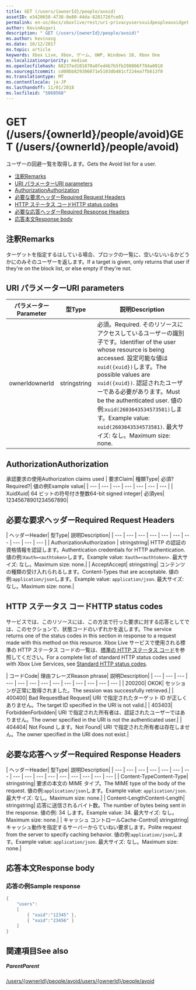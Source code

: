 ```yaml
---
title: GET (/users/{ownerId}/people/avoid)
assetID: e3420658-4738-8e80-44da-8281726fce01
permalink: en-us/docs/xboxlive/rest/uri-privacyusersxuidpeopleavoidget.html
author: KevinAsgari
description: " GET (/users/{ownerId}/people/avoid)"
ms.author: kevinasg
ms.date: 10/12/2017
ms.topic: article
keywords: Xbox Live, Xbox, ゲーム, UWP, Windows 10, Xbox One
ms.localizationpriority: medium
ms.openlocfilehash: 68237ed101870a8fed4b7b5fb298006f784a0910
ms.sourcegitcommit: cd00bb829306871e5103db481cf224ea7fb613f0
ms.translationtype: MT
ms.contentlocale: ja-JP
ms.lasthandoff: 11/01/2018
ms.locfileid: "5868568"
---
```

# <a name="get-usersowneridpeopleavoid"></a><span data-ttu-id="d3e4e-104">GET (/users/{ownerId}/people/avoid)</span><span class="sxs-lookup"><span data-stu-id="d3e4e-104">GET (/users/{ownerId}/people/avoid)</span></span>
<span data-ttu-id="d3e4e-105">ユーザーの回避一覧を取得します。</span><span class="sxs-lookup"><span data-stu-id="d3e4e-105">Gets the Avoid list for a user.</span></span>

  * [<span data-ttu-id="d3e4e-106">注釈</span><span class="sxs-lookup"><span data-stu-id="d3e4e-106">Remarks</span></span>](#ID4EQ)
  * [<span data-ttu-id="d3e4e-107">URI パラメーター</span><span class="sxs-lookup"><span data-stu-id="d3e4e-107">URI parameters</span></span>](#ID4EZ)
  * [<span data-ttu-id="d3e4e-108">Authorization</span><span class="sxs-lookup"><span data-stu-id="d3e4e-108">Authorization</span></span>](#ID4EEB)
  * [<span data-ttu-id="d3e4e-109">必要な要求ヘッダー</span><span class="sxs-lookup"><span data-stu-id="d3e4e-109">Required Request Headers</span></span>](#ID4EJC)
  * [<span data-ttu-id="d3e4e-110">HTTP ステータス コード</span><span class="sxs-lookup"><span data-stu-id="d3e4e-110">HTTP status codes</span></span>](#ID4EYD)
  * [<span data-ttu-id="d3e4e-111">必要な応答ヘッダー</span><span class="sxs-lookup"><span data-stu-id="d3e4e-111">Required Response Headers</span></span>](#ID4E1F)
  * [<span data-ttu-id="d3e4e-112">応答本文</span><span class="sxs-lookup"><span data-stu-id="d3e4e-112">Response body</span></span>](#ID4ESH)

<a id="ID4EQ"></a>


## <a name="remarks"></a><span data-ttu-id="d3e4e-113">注釈</span><span class="sxs-lookup"><span data-stu-id="d3e4e-113">Remarks</span></span>

<span data-ttu-id="d3e4e-114">ターゲットを指定するはしている場合、ブロックの一覧に、空いないいるかどうかにのみそのユーザーを返します。</span><span class="sxs-lookup"><span data-stu-id="d3e4e-114">If a target is given, only returns that user if they're on the block list, or else empty if they're not.</span></span>

<a id="ID4EZ"></a>


## <a name="uri-parameters"></a><span data-ttu-id="d3e4e-115">URI パラメーター</span><span class="sxs-lookup"><span data-stu-id="d3e4e-115">URI parameters</span></span>

| <span data-ttu-id="d3e4e-116">パラメーター</span><span class="sxs-lookup"><span data-stu-id="d3e4e-116">Parameter</span></span>| <span data-ttu-id="d3e4e-117">型</span><span class="sxs-lookup"><span data-stu-id="d3e4e-117">Type</span></span>| <span data-ttu-id="d3e4e-118">説明</span><span class="sxs-lookup"><span data-stu-id="d3e4e-118">Description</span></span>|
| --- | --- | --- |
| <span data-ttu-id="d3e4e-119">ownerId</span><span class="sxs-lookup"><span data-stu-id="d3e4e-119">ownerId</span></span>| <span data-ttu-id="d3e4e-120">string</span><span class="sxs-lookup"><span data-stu-id="d3e4e-120">string</span></span>| <span data-ttu-id="d3e4e-121">必須。</span><span class="sxs-lookup"><span data-stu-id="d3e4e-121">Required.</span></span> <span data-ttu-id="d3e4e-122">そのリソースにアクセスしているユーザーの識別子です。</span><span class="sxs-lookup"><span data-stu-id="d3e4e-122">Identifier of the user whose resource is being accessed.</span></span> <span data-ttu-id="d3e4e-123">設定可能な値は<code>xuid({xuid})</code>します。</span><span class="sxs-lookup"><span data-stu-id="d3e4e-123">The possible values are <code>xuid({xuid})</code>.</span></span> <span data-ttu-id="d3e4e-124">認証されたユーザーである必要があります。</span><span class="sxs-lookup"><span data-stu-id="d3e4e-124">Must be the authenticated user.</span></span> <span data-ttu-id="d3e4e-125">値の例:<code>xuid(2603643534573581)</code>します。</span><span class="sxs-lookup"><span data-stu-id="d3e4e-125">Example value: <code>xuid(2603643534573581)</code>.</span></span> <span data-ttu-id="d3e4e-126">最大サイズ: なし。</span><span class="sxs-lookup"><span data-stu-id="d3e4e-126">Maximum size: none.</span></span> |

<a id="ID4EEB"></a>


## <a name="authorization"></a><span data-ttu-id="d3e4e-127">Authorization</span><span class="sxs-lookup"><span data-stu-id="d3e4e-127">Authorization</span></span>

<span data-ttu-id="d3e4e-128">承認要求の使用</span><span class="sxs-lookup"><span data-stu-id="d3e4e-128">Authorization claims used</span></span> | <span data-ttu-id="d3e4e-129">要求</span><span class="sxs-lookup"><span data-stu-id="d3e4e-129">Claim</span></span>| <span data-ttu-id="d3e4e-130">種類</span><span class="sxs-lookup"><span data-stu-id="d3e4e-130">Type</span></span>| <span data-ttu-id="d3e4e-131">必須?</span><span class="sxs-lookup"><span data-stu-id="d3e4e-131">Required?</span></span>| <span data-ttu-id="d3e4e-132">値の例</span><span class="sxs-lookup"><span data-stu-id="d3e4e-132">Example value</span></span>|
| --- | --- | --- | --- | --- | --- | --- |
| <span data-ttu-id="d3e4e-133">Xuid</span><span class="sxs-lookup"><span data-stu-id="d3e4e-133">Xuid</span></span>| <span data-ttu-id="d3e4e-134">64 ビットの符号付き整数</span><span class="sxs-lookup"><span data-stu-id="d3e4e-134">64-bit signed integer</span></span>| <span data-ttu-id="d3e4e-135">必須</span><span class="sxs-lookup"><span data-stu-id="d3e4e-135">yes</span></span>| <span data-ttu-id="d3e4e-136">1234567890</span><span class="sxs-lookup"><span data-stu-id="d3e4e-136">1234567890</span></span>|

<a id="ID4EJC"></a>


## <a name="required-request-headers"></a><span data-ttu-id="d3e4e-137">必要な要求ヘッダー</span><span class="sxs-lookup"><span data-stu-id="d3e4e-137">Required Request Headers</span></span>

| <span data-ttu-id="d3e4e-138">ヘッダー</span><span class="sxs-lookup"><span data-stu-id="d3e4e-138">Header</span></span>| <span data-ttu-id="d3e4e-139">型</span><span class="sxs-lookup"><span data-stu-id="d3e4e-139">Type</span></span>| <span data-ttu-id="d3e4e-140">説明</span><span class="sxs-lookup"><span data-stu-id="d3e4e-140">Description</span></span>|
| --- | --- | --- | --- | --- | --- | --- | --- | --- | --- |
| <span data-ttu-id="d3e4e-141">Authorization</span><span class="sxs-lookup"><span data-stu-id="d3e4e-141">Authorization</span></span> | <span data-ttu-id="d3e4e-142">string</span><span class="sxs-lookup"><span data-stu-id="d3e4e-142">string</span></span>| <span data-ttu-id="d3e4e-143">HTTP の認証の資格情報を認証します。</span><span class="sxs-lookup"><span data-stu-id="d3e4e-143">Authentication credentials for HTTP authentication.</span></span> <span data-ttu-id="d3e4e-144">値の例:<code>Xauth=&lt;authtoken></code>します。</span><span class="sxs-lookup"><span data-stu-id="d3e4e-144">Example value: <code>Xauth=&lt;authtoken></code>.</span></span> <span data-ttu-id="d3e4e-145">最大サイズ: なし。</span><span class="sxs-lookup"><span data-stu-id="d3e4e-145">Maximum size: none.</span></span>|
| <span data-ttu-id="d3e4e-146">Accept</span><span class="sxs-lookup"><span data-stu-id="d3e4e-146">Accept</span></span>| <span data-ttu-id="d3e4e-147">string</span><span class="sxs-lookup"><span data-stu-id="d3e4e-147">string</span></span>| <span data-ttu-id="d3e4e-148">コンテンツの種類の受け入れられるします。</span><span class="sxs-lookup"><span data-stu-id="d3e4e-148">Content-Types that are acceptable.</span></span> <span data-ttu-id="d3e4e-149">値の例:<code>application/json</code>します。</span><span class="sxs-lookup"><span data-stu-id="d3e4e-149">Example value: <code>application/json</code>.</span></span> <span data-ttu-id="d3e4e-150">最大サイズ: なし。</span><span class="sxs-lookup"><span data-stu-id="d3e4e-150">Maximum size: none.</span></span>|

<a id="ID4EYD"></a>


## <a name="http-status-codes"></a><span data-ttu-id="d3e4e-151">HTTP ステータス コード</span><span class="sxs-lookup"><span data-stu-id="d3e4e-151">HTTP status codes</span></span>

<span data-ttu-id="d3e4e-152">サービスでは、このリソースには、この方法で行った要求に対する応答としてでは、このセクションで、状態コードのいずれかを返します。</span><span class="sxs-lookup"><span data-stu-id="d3e4e-152">The service returns one of the status codes in this section in response to a request made with this method on this resource.</span></span> <span data-ttu-id="d3e4e-153">Xbox Live サービスで使用される標準の HTTP ステータス コードの一覧は、[標準の HTTP ステータス コード](../../additional/httpstatuscodes.md)を参照してください。</span><span class="sxs-lookup"><span data-stu-id="d3e4e-153">For a complete list of standard HTTP status codes used with Xbox Live Services, see [Standard HTTP status codes](../../additional/httpstatuscodes.md).</span></span>

| <span data-ttu-id="d3e4e-154">コード</span><span class="sxs-lookup"><span data-stu-id="d3e4e-154">Code</span></span>| <span data-ttu-id="d3e4e-155">理由フレーズ</span><span class="sxs-lookup"><span data-stu-id="d3e4e-155">Reason phrase</span></span>| <span data-ttu-id="d3e4e-156">説明</span><span class="sxs-lookup"><span data-stu-id="d3e4e-156">Description</span></span>|
| --- | --- | --- | --- | --- | --- | --- | --- | --- | --- | --- | --- | --- |
| <span data-ttu-id="d3e4e-157">200</span><span class="sxs-lookup"><span data-stu-id="d3e4e-157">200</span></span>| <span data-ttu-id="d3e4e-158">OK</span><span class="sxs-lookup"><span data-stu-id="d3e4e-158">OK</span></span>| <span data-ttu-id="d3e4e-159">セッションが正常に取得されました。</span><span class="sxs-lookup"><span data-stu-id="d3e4e-159">The session was successfully retrieved.</span></span>|
| <span data-ttu-id="d3e4e-160">400</span><span class="sxs-lookup"><span data-stu-id="d3e4e-160">400</span></span>| <span data-ttu-id="d3e4e-161">Bad Request</span><span class="sxs-lookup"><span data-stu-id="d3e4e-161">Bad Request</span></span>| <span data-ttu-id="d3e4e-162">URI で指定されたターゲット ID が正しくありません。</span><span class="sxs-lookup"><span data-stu-id="d3e4e-162">The target ID specified in the URI is not valid.</span></span>|
| <span data-ttu-id="d3e4e-163">403</span><span class="sxs-lookup"><span data-stu-id="d3e4e-163">403</span></span>| <span data-ttu-id="d3e4e-164">Forbidden</span><span class="sxs-lookup"><span data-stu-id="d3e4e-164">Forbidden</span></span>| <span data-ttu-id="d3e4e-165">URI で指定された所有者は、認証されたユーザーではありません。</span><span class="sxs-lookup"><span data-stu-id="d3e4e-165">The owner specified in the URI is not the authenticated user.</span></span>|
| <span data-ttu-id="d3e4e-166">404</span><span class="sxs-lookup"><span data-stu-id="d3e4e-166">404</span></span>| <span data-ttu-id="d3e4e-167">Not Found します。</span><span class="sxs-lookup"><span data-stu-id="d3e4e-167">Not Found</span></span>| <span data-ttu-id="d3e4e-168">URI で指定された所有者は存在しません。</span><span class="sxs-lookup"><span data-stu-id="d3e4e-168">The owner specified in the URI does not exist.</span></span>|

<a id="ID4E1F"></a>


## <a name="required-response-headers"></a><span data-ttu-id="d3e4e-169">必要な応答ヘッダー</span><span class="sxs-lookup"><span data-stu-id="d3e4e-169">Required Response Headers</span></span>

| <span data-ttu-id="d3e4e-170">ヘッダー</span><span class="sxs-lookup"><span data-stu-id="d3e4e-170">Header</span></span>| <span data-ttu-id="d3e4e-171">型</span><span class="sxs-lookup"><span data-stu-id="d3e4e-171">Type</span></span>| <span data-ttu-id="d3e4e-172">説明</span><span class="sxs-lookup"><span data-stu-id="d3e4e-172">Description</span></span>|
| --- | --- | --- | --- | --- | --- | --- | --- | --- | --- | --- | --- | --- | --- | --- | --- |
| <span data-ttu-id="d3e4e-173">Content-Type</span><span class="sxs-lookup"><span data-stu-id="d3e4e-173">Content-Type</span></span>| <span data-ttu-id="d3e4e-174">string</span><span class="sxs-lookup"><span data-stu-id="d3e4e-174">string</span></span>| <span data-ttu-id="d3e4e-175">要求の本文の MIME タイプ。</span><span class="sxs-lookup"><span data-stu-id="d3e4e-175">The MIME type of the body of the request.</span></span> <span data-ttu-id="d3e4e-176">値の例:<code>application/json</code>します。</span><span class="sxs-lookup"><span data-stu-id="d3e4e-176">Example value: <code>application/json</code>.</span></span> <span data-ttu-id="d3e4e-177">最大サイズ: なし。</span><span class="sxs-lookup"><span data-stu-id="d3e4e-177">Maximum size: none.</span></span>|
| <span data-ttu-id="d3e4e-178">Content-Length</span><span class="sxs-lookup"><span data-stu-id="d3e4e-178">Content-Length</span></span>| <span data-ttu-id="d3e4e-179">string</span><span class="sxs-lookup"><span data-stu-id="d3e4e-179">string</span></span>| <span data-ttu-id="d3e4e-180">応答に送信されるバイト数。</span><span class="sxs-lookup"><span data-stu-id="d3e4e-180">The number of bytes being sent in the response.</span></span> <span data-ttu-id="d3e4e-181">値の例: 34 します。</span><span class="sxs-lookup"><span data-stu-id="d3e4e-181">Example value: 34.</span></span> <span data-ttu-id="d3e4e-182">最大サイズ: なし。</span><span class="sxs-lookup"><span data-stu-id="d3e4e-182">Maximum size: none.</span></span>|
| <span data-ttu-id="d3e4e-183">キャッシュ コントロール</span><span class="sxs-lookup"><span data-stu-id="d3e4e-183">Cache-Control</span></span>| <span data-ttu-id="d3e4e-184">string</span><span class="sxs-lookup"><span data-stu-id="d3e4e-184">string</span></span>| <span data-ttu-id="d3e4e-185">キャッシュ動作を指定するサーバーからていねい要求します。</span><span class="sxs-lookup"><span data-stu-id="d3e4e-185">Polite request from the server to specify caching behavior.</span></span> <span data-ttu-id="d3e4e-186">値の例:<code>application/json</code>します。</span><span class="sxs-lookup"><span data-stu-id="d3e4e-186">Example value: <code>application/json</code>.</span></span> <span data-ttu-id="d3e4e-187">最大サイズ: なし。</span><span class="sxs-lookup"><span data-stu-id="d3e4e-187">Maximum size: none.</span></span>|

<a id="ID4ESH"></a>


## <a name="response-body"></a><span data-ttu-id="d3e4e-188">応答本文</span><span class="sxs-lookup"><span data-stu-id="d3e4e-188">Response body</span></span>

<a id="ID4EYH"></a>


### <a name="sample-response"></a><span data-ttu-id="d3e4e-189">応答の例</span><span class="sxs-lookup"><span data-stu-id="d3e4e-189">Sample response</span></span>


```cpp
{
    "users":
    [
        { "xuid":"12345" },
        { "xuid":"23456" }
    ]
}

```


<a id="ID4EDAAC"></a>


## <a name="see-also"></a><span data-ttu-id="d3e4e-190">関連項目</span><span class="sxs-lookup"><span data-stu-id="d3e4e-190">See also</span></span>

<a id="ID4EFAAC"></a>


##### <a name="parent"></a><span data-ttu-id="d3e4e-191">Parent</span><span class="sxs-lookup"><span data-stu-id="d3e4e-191">Parent</span></span>

[<span data-ttu-id="d3e4e-192">/users/{ownerId}/people/avoid</span><span class="sxs-lookup"><span data-stu-id="d3e4e-192">/users/{ownerId}/people/avoid</span></span>](uri-privacyusersxuidpeopleavoid.md)
